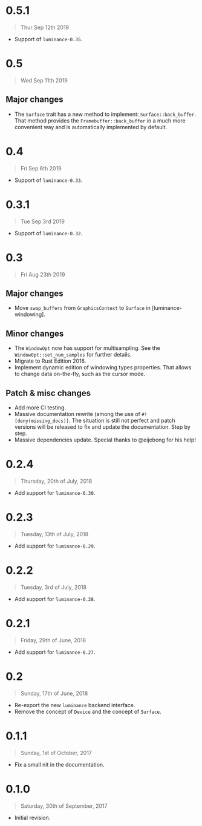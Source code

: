 # 0.5.1

> Thur Sep 12th 2019

  - Support of `luminance-0.35`.

# 0.5

> Wed Sep 11th 2019

## Major changes

  - The `Surface` trait has a new method to implement: `Surface::back_buffer`. That method provides
    the `Framebuffer::back_buffer` in a much more convenient way and is automatically implemented
    by default.

# 0.4

> Fri Sep 6th 2019

  - Support of `luminance-0.33`.

# 0.3.1

> Tue Sep 3rd 2019

  - Support of `luminance-0.32`.

# 0.3

> Fri Aug 23th 2019

## Major changes

  - Move `swap_buffers` from `GraphicsContext` to `Surface` in [luminance-windowing].

## Minor changes

  - The `WindowOpt` now has support for multisampling. See the `WindowOpt::set_num_samples` for
    further details.
  - Migrate to Rust Edition 2018.
  - Implement dynamic edition of windowing types properties. That allows to change data on-the-fly,
    such as the cursor mode.

## Patch & misc changes

  - Add more CI testing.
  - Massive documentation rewrite (among the use of `#![deny(missing_docs)]`. The situation is still
    not perfect and patch versions will be released to fix and update the documentation. Step by
    step.
  - Massive dependencies update. Special thanks to @eijebong for his help!

# 0.2.4

> Thursday, 20th of July, 2018

  - Add support for `luminance-0.30`.

# 0.2.3

> Tuesday, 13th of July, 2018

  - Add support for `luminance-0.29`.

# 0.2.2

> Tuesday, 3rd of July, 2018

  - Add support for `luminance-0.28`.

# 0.2.1

> Friday, 29th of June, 2018

  - Add support for `luminance-0.27`.

# 0.2

> Sunday, 17th of June, 2018

  - Re-export the new `luminance` backend interface.
  - Remove the concept of `Device` and the concept of `Surface`.

# 0.1.1

> Sunday, 1st of October, 2017

  - Fix a small nit in the documentation.

# 0.1.0

> Saturday, 30th of September, 2017

  - Initial revision.
